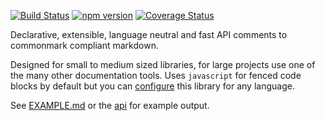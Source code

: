 [![Build Status](https://travis-ci.org/tmpfs/mdapi.svg?v=2)](https://travis-ci.org/tmpfs/mdapi)
[![npm version](http://img.shields.io/npm/v/mdapi.svg?v=2)](https://npmjs.org/package/mdapi)
[![Coverage Status](https://coveralls.io/repos/tmpfs/mdapi/badge.svg?branch=master&service=github&v=2)](https://coveralls.io/github/tmpfs/mdapi?branch=master)

Declarative, extensible, language neutral and fast API comments to commonmark compliant markdown.

Designed for small to medium sized libraries, for large projects use one of the many other documentation tools. Uses `javascript` for fenced code blocks by default but you can [configure](#conf) this library for any language.

See [EXAMPLE.md](/EXAMPLE.md) or the [api](#api) for example output.
